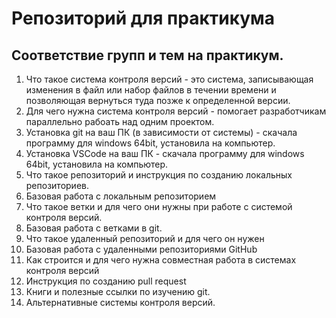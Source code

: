 # Репозиторий для практикума
## Соответствие групп и тем на практикум.

1. Что такое система контроля версий - это система, записывающая изменения в файл или набор файлов в течении времени и позволяющая вернуться туда позже к определенной версии.
2. Для чего нужна система контроля версий - помогает разработчикам параллельно рабоать над одним проектом. 
3. Установка git на ваш ПК (в зависимости от системы) - скачала программу для windows 64bit, установила на компьютер.
4. Установка VSCode на ваш ПК - скачала программу для windows 64bit, установила на компьютер.
5. Что такое репозиторий и инструкция по созданию локальных репозиториев.
6. Базовая работа с локальным репозиторием
7. Что такое ветки и для чего они нужны при работе с системой контроля версий.
8. Базовая работа с ветками в git.
9. Что такое удаленный репозиторий и для чего он нужен
10. Базовая работа с удаленными репозиториями GitHub
11. Как строится и для чего нужна совместная работа в системах контроля версий
12. Инструкция по созданию pull request
13. Книги и полезные ссылки по изучению git.
14. Альтернативные системы контроля версий.
